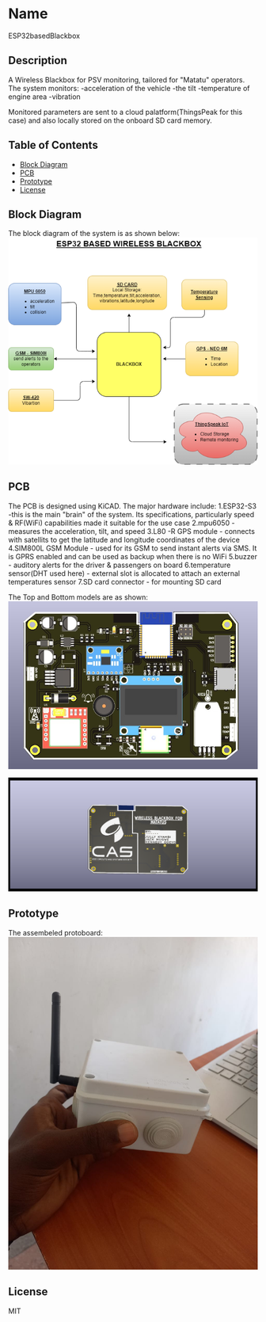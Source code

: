# Name
ESP32basedBlackbox

## Description
A Wireless Blackbox for PSV monitoring, tailored for "Matatu" operators. The system monitors:
        -acceleration of the vehicle
        -the tilt
        -temperature of engine area
        -vibration

Monitored parameters are sent to a cloud palatform(ThingsPeak for this case) and also locally stored on the onboard SD card memory.

## Table of Contents
- [Block Diagram](#Block_Diagram)
- [PCB](#PCB)
- [Prototype](#Prototype)
- [License](#license)

## Block Diagram
The block diagram of the system is as shown below:
![blockdiagram](image.png)

## PCB
The PCB is designed using KiCAD. The major hardware include:
1.ESP32-S3 -this is the main "brain" of the system. Its specifications, particularly speed & RF(WiFi) capabilities made it suitable for the use case
2.mpu6050 - measures the acceleration, tilt, and speed
3.L80 -R GPS module - connects with satellits to get the latitude and longitude coordinates of the device
4.SIM800L GSM Module - used for its GSM to send instant alerts via SMS. It is GPRS enabled and can be used as backup when there is no WiFi
5.buzzer - auditory alerts for the driver & passengers on board
6.temperature sensor(DHT used here) - external slot is allocated to attach an external temperatures sensor
7.SD card connector - for mounting SD card


The Top and Bottom models are as shown:
![Top part](top.jpg) 

![Bottom Part](wireless_blackbox_bottom.png)

## Prototype
The assembeled protoboard:
![alt text](<prototype.jpg>)

## License
MIT
